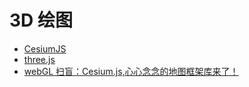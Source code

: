 # 3D 绘图

- [CesiumJS](https://cesium.com/learn/cesiumjs-learn/cesiumjs-quickstart/)
- [three.js](https://github.com/mrdoob/three.js)
- [webGL 扫盲：Cesium.js,心心念念的地图框架库来了！](https://blog.csdn.net/2401_82881178/article/details/137038829)
